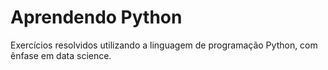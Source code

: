 # Aprendendo Python
 Exercícios resolvidos utilizando a linguagem de programação Python, com ênfase em data science.
